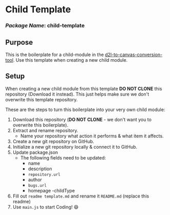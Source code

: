 # Child Template
### *Package Name*: child-template

## Purpose
This is the boilerplate for a child-module in the [d2l-to-canvas-conversion-tool](https://github.com/byuitechops/d2l-to-canvas-conversion-tool). Use this template when creating a new child module.

## Setup

When creating a new child module from this template **DO NOT CLONE** this repository (Download it instead). This just helps make sure we don't overwrite this template repository.

These are the steps to turn this boilerplate into your very own child module:
1. Download this repository (**DO NOT CLONE** - we don't want you to overwrite this boilerplate).
2. Extract and rename repository.
    -  Name your repository what action it performs & what item it affects.
3. Create a new git repository on GitHub.
4. Initialize a new git repository locally & connect it to GitHub.
5. Update package.json
    - The following fields need to be updated: 
        - name
        - description
        - `repository.url`
        - author
        - `bugs.url`
        - homepage
        -childType
6. Fill out `readme template.md` and rename it `README.md` (replace this readme)
5. Use `main.js` to start Coding! 😄